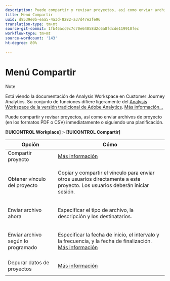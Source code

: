 ```yaml
---
description: Puede compartir y revisar proyectos, así como enviar archivos de proyecto (en los formatos PDF o CSV) inmediatamente o siguiendo una planificación.
title: Menú Compartir
uuid: d8539e0b-eaa5-4a3d-8282-a37d47e2fe96
translation-type: tm+mt
source-git-commit: 1fb46acc9c7c70e64058d2c6a8fdcde119910fec
workflow-type: tm+mt
source-wordcount: '143'
ht-degree: 80%

---
```



# Menú Compartir

>[!NOTE]
>
>Está viendo la documentación de Analysis Workspace en Customer Journey Analytics. Su conjunto de funciones difiere ligeramente del [Analysis Workspace de la versión tradicional de Adobe Analytics](https://docs.adobe.com/content/help/es-ES/analytics/analyze/analysis-workspace/home.html). [Más información...](/help/getting-started/cja-aa.md)

Puede compartir y revisar proyectos, así como enviar archivos de proyecto (en los formatos PDF o CSV) inmediatamente o siguiendo una planificación.

**[!UICONTROL Workplace]** > **[!UICONTROL Compartir]**

<table id="table_5104A6D817E94A268BBDD47C5C8BB26E"> 
 <thead> 
  <tr> 
   <th colname="col1" class="entry"> Opción </th> 
   <th colname="col2" class="entry"> Cómo </th> 
  </tr>
 </thead>
 <tbody> 
  <tr> 
   <td colname="col1"> Compartir proyecto </td> 
   <td colname="col2"><a href="/help/analysis-workspace/curate-share/share-projects.md"  > Más información</a> </td> 
  </tr> 
  <tr> 
   <td colname="col1"> Obtener vínculo del proyecto </td> 
   <td colname="col2"> <p>Copiar y compartir el vínculo para enviar otros usuarios directamente a este proyecto. Los usuarios deberán iniciar sesión. </p> </td> 
  </tr> 
  <tr> 
   <td colname="col1"> Enviar archivo ahora </td> 
   <td colname="col2"> <p>Especificar el tipo de archivo, la descripción y los destinatarios. </p> </td> 
  </tr> 
  <tr> 
   <td colname="col1"> Enviar archivo según lo programado </td> 
   <td colname="col2"> <p>Especificar la fecha de inicio, el intervalo y la frecuencia, y la fecha de finalización. <a href="/help/analysis-workspace/curate-share/schedule-projects.md"  > Más información</a> </p> </td> 
  </tr> 
  <tr> 
   <td colname="col1"> Depurar datos de proyectos </td> 
   <td colname="col2"> <p><a href="/help/analysis-workspace/curate-share/curate.md"  > Más información</a> </p> </td> 
  </tr> 
 </tbody> 
</table>

